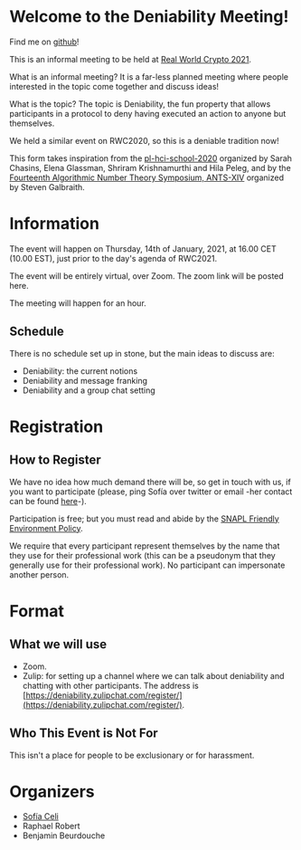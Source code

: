 # Welcome to the Deniability Meeting!

Find me on [github](https://github.com/claucece/Deniability-Meeting)!

This is an informal meeting to be held at [Real World Crypto 2021](https://rwc.iacr.org/2021/).

What is an informal meeting? It is a far-less planned meeting where people interested
in the topic come together and discuss ideas!

What is the topic? The topic is Deniability, the fun property that allows
participants in a protocol to deny having executed an action to anyone but
themselves.

We held a similar event on RWC2020, so this is a deniable tradition now!

This form takes inspiration from the [pl-hci-school-2020](https://shriram.github.io/pl-hci-school-2020/)
organized by Sarah Chasins, Elena Glassman, Shriram Krishnamurthi and Hila Peleg,
and by the [Fourteenth Algorithmic Number Theory Symposium, ANTS-XIV](https://www.math.auckland.ac.nz/~sgal018/ANTS/index.html)
organized by Steven Galbraith.

# Information

The event will happen on Thursday, 14th of January, 2021, at 16.00
CET (10.00 EST), just prior to the day's agenda of RWC2021.

The event will be entirely virtual, over Zoom. The zoom link will be posted here.

The meeting will happen for an hour.

## Schedule

There is no schedule set up in stone, but the main ideas to discuss are:

* Deniability: the current notions
* Deniability and message franking
* Deniability and a group chat setting

# Registration

## How to Register

We have no idea how much demand there will be, so get in touch with us, if you
want to participate (please, ping Sofía over twitter or email -her contact can
be found [here](https://claucece.github.io/contact/)-).

Participation is free; but you must read and abide by the [SNAPL Friendly Environment Policy](https://snapl.org/2015/policy.html).

We require that every participant represent themselves by the name that they
use for their professional work (this can be a pseudonym that they generally
use for their professional work). No participant can impersonate another person.

# Format

## What we will use

* Zoom.
* Zulip: for setting up a channel where we can talk about deniability and
  chatting with other participants. The address is [https://deniability.zulipchat.com/register/](https://deniability.zulipchat.com/register/).


## Who This Event is Not For

This isn't a place for people to be exclusionary or for harassment.

# Organizers

* [Sofía Celi](https://claucece.github.io/)
* Raphael Robert
* Benjamin Beurdouche
